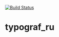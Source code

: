 [![Build Status](https://travis-ci.org/mdorfin/typograf_ru.svg?branch=master)](https://travis-ci.org/mdorfin/typograf_ru)

typograf_ru
===========
